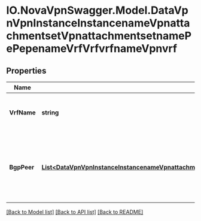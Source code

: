 # IO.NovaVpnSwagger.Model.DataVpnVpnInstanceInstancenameVpnattachmentsetVpnattachmentsetnamePePepenameVrfVrfvrfnameVpnvrf
## Properties

Name | Type | Description | Notes
------------ | ------------- | ------------- | -------------
**VrfName** | **string** | VRF which is a member of the VPN (leaf) | [optional] 
**BgpPeer** | [**List&lt;DataVpnVpnInstanceInstancenameVpnattachmentsetVpnattachmentsetnamePePepenameVrfVrfvrfnameBgppeerBgppeerpeeripv4addressVpnbgppeer&gt;**](DataVpnVpnInstanceInstancenameVpnattachmentsetVpnattachmentsetnamePePepenameVrfVrfvrfnameBgppeerBgppeerpeeripv4addressVpnbgppeer.md) | List of BGP peers which require network-based outbound routing                policy. (list) | [optional] 

[[Back to Model list]](../README.md#documentation-for-models) [[Back to API list]](../README.md#documentation-for-api-endpoints) [[Back to README]](../README.md)

